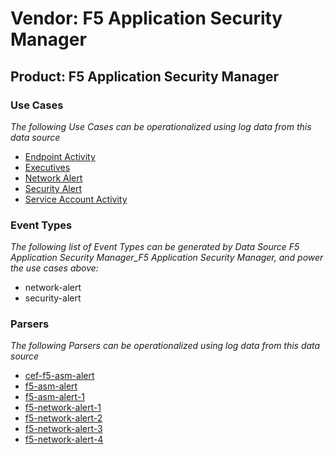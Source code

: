 Vendor: F5 Application Security Manager
=======================================
Product: F5 Application Security Manager
----------------------------------------

### Use Cases

_The following Use Cases can be operationalized using log data from this data source_

* [Endpoint Activity](../UseCases/usecase_endpoint_activity.md)
* [Executives](../UseCases/usecase_executives.md)
* [Network Alert](../UseCases/usecase_network_alert.md)
* [Security Alert](../UseCases/usecase_security_alert.md)
* [Service Account Activity](../UseCases/usecase_service_account_activity.md)


### Event Types

_The following list of Event Types can be generated by Data Source F5 Application Security Manager_F5 Application Security Manager, and power the use cases above:_

- network-alert
- security-alert


### Parsers

_The following Parsers can be operationalized using log data from this data source_

* [cef-f5-asm-alert](../Parsers/parserContent_cef-f5-asm-alert.md)
* [f5-asm-alert](../Parsers/parserContent_f5-asm-alert.md)
* [f5-asm-alert-1](../Parsers/parserContent_f5-asm-alert-1.md)
* [f5-network-alert-1](../Parsers/parserContent_f5-network-alert-1.md)
* [f5-network-alert-2](../Parsers/parserContent_f5-network-alert-2.md)
* [f5-network-alert-3](../Parsers/parserContent_f5-network-alert-3.md)
* [f5-network-alert-4](../Parsers/parserContent_f5-network-alert-4.md)
